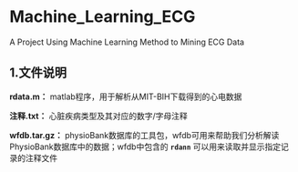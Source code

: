 # Machine_Learning_ECG
A Project Using Machine Learning Method to Mining ECG Data

## 1.文件说明
**rdata.m：** matlab程序，用于解析从MIT-BIH下载得到的心电数据

**注释.txt：** 心脏疾病类型及其对应的数字/字母注释

**wfdb.tar.gz：** physioBank数据库的工具包，wfdb可用来帮助我们分析解读PhysioBank数据库中的数据；wfdb中包含的 **`rdann`** 可以用来读取并显示指定记录的注释文件 
